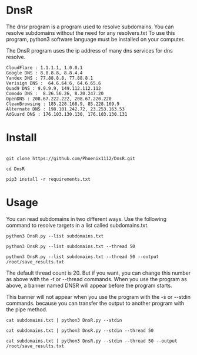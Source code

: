 # DnsR

The dnsr program is a program used to resolve subdomains. You can resolve subdomains without the need for any resolvers.txt
To use this program, python3 software language must be installed on your computer.

The DnsR program uses the ip address of many dns services for dns resolve. 

```
CloudFlare : 1.1.1.1, 1.0.0.1
Google DNS : 8.8.8.8, 8.8.4.4
Yandex DNS : 77.88.8.8, 77.88.8.1
Verisign DNS :  64.6.64.6, 64.6.65.6
Quad9 DNS : 9.9.9.9, 149.112.112.112
Comodo DNS :  8.26.56.26, 8.20.247.20
OpenDNS : 208.67.222.222, 208.67.220.220
CleanBrowsing : 185.228.168.9, 85.228.169.9
Alternate DNS : 198.101.242.72, 23.253.163.53
AdGuard DNS : 176.103.130.130, 176.103.130.131
```

# Install

```

git clone https://github.com/Phoenix1112/DnsR.git

cd DnsR

pip3 install -r requirements.txt

```

# Usage

You can read subdomains in two different ways. Use the following command to resolve targets in a list called subdomains.txt.


```
python3 DnsR.py --list subdomains.txt

python3 DnsR.py --list subdomains.txt --thread 50

python3 DnsR.py --list subdomains.txt --thread 50 --output /root/save_results.txt

```

The default thread count is 20. But if you want, you can change this number as above with the -t or --thread commands.
When you use the program as above, a banner named DNSR will appear before the program starts. 

This banner will not appear when you use the program with the -s or --stdin commands. because you can transfer the output to another program with the pipe method.

```
cat subdomains.txt | python3 DnsR.py --stdin

cat subdomains.txt | python3 DnsR.py --stdin --thread 50

cat subdomains.txt | python3 DnsR.py --stdin --thread 50 --output /root/save_results.txt

```

